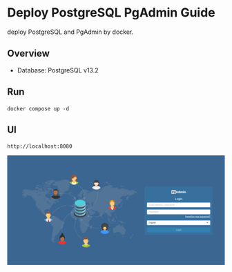# Deploy PostgreSQL PgAdmin Guide

deploy PostgreSQL and PgAdmin by docker.  

## Overview
- Database: PostgreSQL v13.2

## Run
```
docker compose up -d
```

## UI
```
http://localhost:8080
```

![image](pgadmin.png)